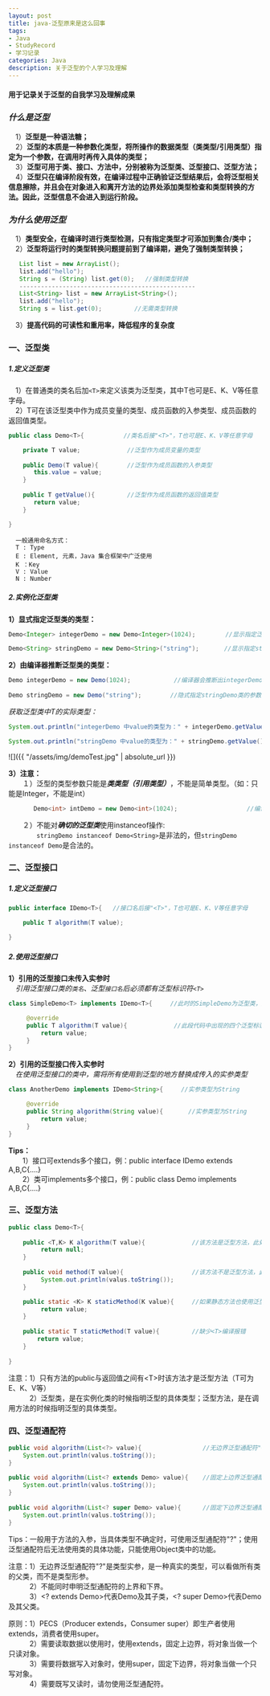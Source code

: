 ```yaml
---
layout: post  
title: java-泛型原来是这么回事  
tags: 
- Java
- StudyRecord
- 学习记录  
categories: Java  
description: 关于泛型的个人学习及理解
---
```

#### 用于记录关于泛型的自我学习及理解成果

<!-- more -->

### *什么是泛型*
　1）**泛型是一种语法糖；**  
　2）**泛型的本质是一种参数化类型，将所操作的数据类型（类类型/引用类型）指定为一个参数，在调用时再传入具体的类型；**  
　3）**泛型可用于类、接口、方法中，分别被称为泛型类、泛型接口、泛型方法；**  
　4）**泛型只在编译阶段有效，在编译过程中正确验证泛型结果后，会将泛型相关信息擦除，并且会在对象进入和离开方法的边界处添加类型检查和类型转换的方法。因此，泛型信息不会进入到运行阶段。**

### *为什么使用泛型*
　1）**类型安全，在编译时进行类型检测，只有指定类型才可添加到集合/类中；**   
　2）**泛型将运行时的类型转换问题提前到了编译期，避免了强制类型转换；**   
```java
   List list = new ArrayList();
   list.add("hello");
   String s = (String) list.get(0);   //强制类型转换
   -------------------------------------------------
   List<String> list = new ArrayList<String>();
   list.add("hello");
   String s = list.get(0);         //无需类型转换
```
　3）**提高代码的可读性和重用率，降低程序的复杂度** 

### 一、泛型类
##### 1.定义泛型类
　1）在普通类的类名后加`<T>`来定义该类为泛型类，其中T也可是E、K、V等任意字母。  
　2）T可在该泛型类中作为成员变量的类型、成员函数的入参类型、成员函数的返回值类型。  
```java
public class Demo<T>{           //类名后接"<T>"，T也可是E、K、V等任意字母

    private T value;             //泛型作为成员变量的类型
     
    public Demo(T value){        //泛型作为成员函数的入参类型
       this.value = value;
    }
     
    public T getValue(){         //泛型作为成员函数的返回值类型
       return value;
    }

}
```
```text
  一般通用命名方式：
  T : Type
  E : Element, 元素，Java 集合框架中广泛使用
  K ：Key
  V : Value
  N : Number
```
##### 2.实例化泛型类
**1）显式指定泛型类的类型：**  
```java
Demo<Integer> integerDemo = new Demo<Integer>(1024);　　　　　//显示指定泛型类integerDemo的参数化类型为Integer  

Demo<String> stringDemo = new Demo<String>("string");　　  　//显示指定stringDemo类的参数化类型为String  
```
    
**2）由编译器推断泛型类的类型：**  
```java
Demo integerDemo = new Demo(1024);            //编译器会推断出integerDemo的参数化类型是Integer
  
Demo stringDemo = new Demo("string");        //隐式指定stringDemo类的参数化类型为String
```
*获取泛型类中T的实际类型：*
```java
System.out.println("integerDemo 中value的类型为：" + integerDemo.getValue().getClass().getTypeName());

System.out.println("stringDemo 中value的类型为：" + stringDemo.getValue().getClass().getTypeName());
```
![]({{ "/assets/img/demoTest.jpg" | absolute_url }})

**3）注意：**  
　　１）泛型的类型参数只能是***类类型（引用类型）***，不能是简单类型。（如：只能是Integer，不能是int）  
```java
       Demo<int> intDemo = new Demo<int>(1024);　　　　　　　　　　 　//编译错误！！！，泛型不能是简单类型  
```
　　２）不能对***确切的泛型类***使用instanceof操作:  
　　　　`stringDemo instanceof Demo<String>`是非法的，但`stringDemo instanceof Demo`是合法的。

### 二、泛型接口
##### 1.定义泛型接口
```java
public interface IDemo<T>{   //接口名后接"<T>"，T也可是E、K、V等任意字母

    public T algorithm(T value);

}
 ```
##### 2.使用泛型接口
 **1）引用的泛型接口未传入实参时**  
 　*引用泛型接口类的`类名`、泛型`接口名`后必须都有泛型标识符`<T>`*  
```java
class SimpleDemo<T> implements IDemo<T>{     //此时的SimpleDemo为泛型类，类名和接口名后必须有泛型标识"<T>"

     @override
     public T algorithm(T value){             //此段代码中出现的四个泛型标识符必须相同（都是T）
         return value;
     }
}
```
**2）引用的泛型接口传入实参时**  
　*在使用泛型接口的类中，需将所有使用到泛型的地方替换成传入的实参类型*
```java
class AnotherDemo implements IDemo<String>{     //实参类型为String

     @override
     public String algorithm(String value){       //实参类型为String
         return value;
     }
}
```
**Tips：**  
　　1）接口可extends多个接口，例：public interface IDemo extends A,B,C{....}  
　　2）类可implements多个接口，例：public class Demo implements A,B,C{....}
		  
### 三、泛型方法
```java
public class Demo<T>{
	
    public <T,K> K algorithm(T value){             //该方法是泛型方法，此处方法内的两个T代表同一种类型，他俩可以与泛型类中的T相同，也可不同。
         return null;
    }
	   
    public void method(T value){                   //该方法不是泛型方法，此处的T与泛型类中的T是同一种类型
         System.out.println(valus.toString());
    }

    public static <K> K staticMethod(K value){     //如果静态方法也使用泛型时，该静态方法必须申明为泛型方法，否则编译会报错
         return value;  
    }
    
    public static T staticMethod(T value){         //缺少<T>编译报错
        return value;  
    }
    
}
```
注意：1）只有方法的public与返回值之间有<T\>时该方法才是泛型方法（T可为E、K、V等）  
　　　2）泛型类，是在实例化类的时候指明泛型的具体类型；泛型方法，是在调用方法的时候指明泛型的具体类型。

### 四、泛型通配符
```java
public void algorithm(List<?> value){                 //无边界泛型通配符"<?>"
    System.out.println(valus.toString());
}
    
public void algorithm(List<? extends Demo> value){    //固定上边界泛型通配符"<? extends Demo>"
    System.out.println(valus.toString());
}
 
public void algorithm(List<? super Demo> value){      //固定下边界泛型通配符"<? super Demo>"
    System.out.println(valus.toString());
}
```
Tips：一般用于方法的入参，当具体类型不确定时，可使用泛型通配符"?"；使用泛型通配符后无法使用类的具体功能，只能使用Object类中的功能。
 
注意：1）无边界泛型通配符"?"是类型实参，是一种真实的类型，可以看做所有类的父类，而不是类型形参。  
　　　2）不能同时申明泛型通配符的上界和下界。  
　　　3）<? extends Demo>代表Demo及其子类，<? super Demo>代表Demo及其父类。

原则：1）PECS（Producer extends，Consumer super）即生产者使用extends，消费者使用super。  
　　　2）需要读取数据以使用时，使用extends，固定上边界，将对象当做一个只读对象。  
　　　3）需要将数据写入对象时，使用super，固定下边界，将对象当做一个只写对象。  
　　　4）需要既写又读时，请勿使用泛型通配符。 　